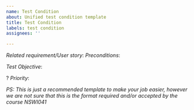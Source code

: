 ```yaml
---
name: Test Condition
about: Unified test condition template
title: Test Condition
labels: test condition
assignees: ''

---
```


_Related requirement/User story_:
_Preconditions_:

_Test Objective_:


? _Priority_:

_PS: This is just a recommended template to make your job easier, however we are not sure that this is the format required and/or accepted by the course NSWI041_
